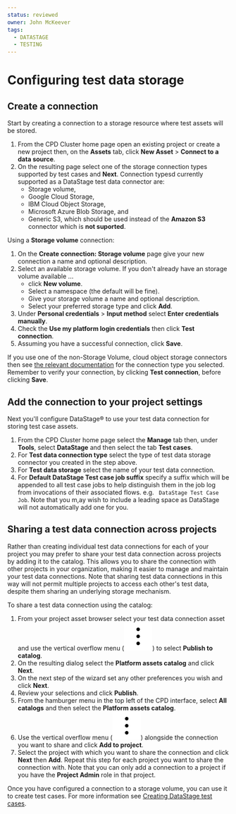 ```yaml
---
status: reviewed
owner: John McKeever
tags:
  - DATASTAGE
  - TESTING
---
```

# Configuring test data storage

## Create a connection

Start by creating a connection to a storage resource where test assets will be stored.

1. From the CPD Cluster home page open an existing project or create a new project then, on the **Assets** tab, click **New Asset** > **Connect to a data source**.
1. On the resulting page select one of the storage connection types supported by test cases and **Next**. Connection typesd currently supported as a DataStage test data connector are:
    - Storage volume,
    - Google Cloud Storage, 
    - IBM Cloud Object Storage,
    - Microsoft Azure Blob Storage, and 
    - Generic S3, which should be used instead of the **Amazon S3** connector which is **not suported**.

Using a **Storage volume** connection:

1. On the **Create connection: Storage volume** page give your new connection a name and optional description.
1. Select an available storage volume. If you don't already have an storage volume available ...
   - click **New volume**.
   - Select a namespace (the default will be fine).
   - Give your storage volume a name and optional description.
   - Select your preferred storage type and click **Add**.
1. Under **Personal credentials** > **Input method** select **Enter credentials manually**.
1. Check the **Use my platform login credentials** then click **Test connection**.
1. Assuming you have a successful connection, click **Save**.

If you use one of the non-Storage Volume, cloud object storage connectors then see [the relevant documentation](https://www.ibm.com/docs/en/cloud-paks/cp-data/5.1.x?topic=data-supported-sources) for the connection type you selected.  Remember to verify your connection, by clicking **Test connection**, before clicking **Save**.

## Add the connection to your project settings

Next you'll configure DataStage® to use your test data connection for storing test case assets.

1. From the CPD Cluster home page select the **Manage** tab then, under **Tools**, select **DataStage** and then select the tab **Test cases**.
1. For **Test data connection type** select the type of test data storage connector you created in the step above.
1. For **Test data storage** select the name of your test data connection.
1. For **Default DataStage Test case job suffix** specify a suffix which will be appended to all test case jobs to help distinguish them in the job log from invocations of their associated flows. e.g. ` DataStage Test Case Job`. Note that you m,ay wish to include a leading space as DataStage will not automatically add one for you.

## Sharing a test data connection across projects

Rather than creating individual test data connections for each of your project you may prefer to share your test data connection across projects by adding it to the catalog.  This allows you to share the connection with other projects in your organization, making it easier to manage and maintain your test data connections.  Note that sharing test data connections in this way will not permit multiple projects to access each other's test data, despite them sharing an underlying storage mechanism. 

To share a test data connection using the catalog:

1. From your project asset browser select your test data connection asset and use the vertical overflow menu (![three vertical dots](../images/overflow-menu--vertical.svg "three vertical dots")) to select **Publish to catalog**.
1. On the resulting dialog select the **Platform assets catalog** and click **Next**.
1. On the next step of the wizard set any other preferences you wish and click **Next**.
1. Review your selections and click **Publish**. 
1. From the hamburger menu in the top left of the CPD interface, select **All catalogs** and then select the **Platform assets catalog**.
1. Use the vertical overflow menu (![three vertical dots](../images/overflow-menu--vertical.svg "three vertical dots")) alongside the connection you want to share and click **Add to project**.
1. Select the project with which you want to share the connection and click **Next** then **Add**.  Repeat this step for each project you want to share the connection with.  Note that you can only add a connection to a project if you have the **Project Admin** role in that project. 

Once you have configured a connection to a storage volume, you can use it to create test cases.  For more information see [Creating DataStage test cases](creating-datastage-test-cases.md).

